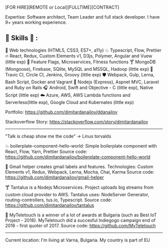 [FOR HIRE][REMOTE or Local][FULLTIME][CONTRACT]

Expertise: Software architect, Team Leader and full stack developer. I have 9+ years working experience.

:tada: Skills :tada: :
-------
:police_car:  Web technologies (HTML5, CSS3, ES7+, a11y)
:boom:  Typescript, Flow, Prettier
:fire:  React, Redux, Custom Elements v1, D3js, Polymer, Angular and Vuew (little exp)
:grapes:  Feature Flags, Microservices, Fitness functions
:cocktail:  MongoDB (Mongoose), Firebase, SQlite, MySQL and MSSQL, Hadoop (little exp)
:battery: Travic CI, Circle CI, Jenkins, Groovy (little exp)
:shield: Webpack, Gulp, Lerna, Bash Script, Docker and Vagrant
:snake:  Nodejs (Express), Aspnet MVC, Laravel and Ruby on Rails
:headphones: Android, Swift and Objective - C (little exp), Native Script (little exp)
:cloud:  Azure, AWS, AWS Lambda functions and Serverless(little exp), Google Cloud and Kubernates (little exp)

Portfolio: <https://github.com/dimitardanailov/ddanailov>

Stackoverflow Story: <https://stackoverflow.com/story/dimitardanailov>

---- 

"Talk is cheap show me the code" -> Linus torvalds

:boom: boilerplate-component-hello-world: Simple boilerplate component with React, Flow, Yarn, Prettier
Source code: <https://github.com/dimitardanailov/boilerplate-component-hello-world>

:grapes: Gmail helper creates gmail labels and features. Technologies: Custom Elements v1, Redux, Webpack, Lerna, Mocha, Chai, Karma
Source code: <https://github.com/dimitardanailov/gmail-helper>

:cocktail: Tantalus is a Nodejs Microservices. Project uploads big streams from custom cloud provider to AWS. Tantalus uses: NodeServer Generator, routing-controllers, tus.io, Typescript.
Source code: <https://github.com/dimitardanailov/tantalus>

:snake: MyTeletouch is a winner of a lot of awards at Bulgaria (such as Best IoT Project - 2016). MyTeletouch did a succesful Indiegogo campaign end of 2016 - first quoter of 2017.
Source code: <https://github.com/MyTeletouch>

---- 

Current location: I'm living at Varna, Bulgaria. My country is part of EU